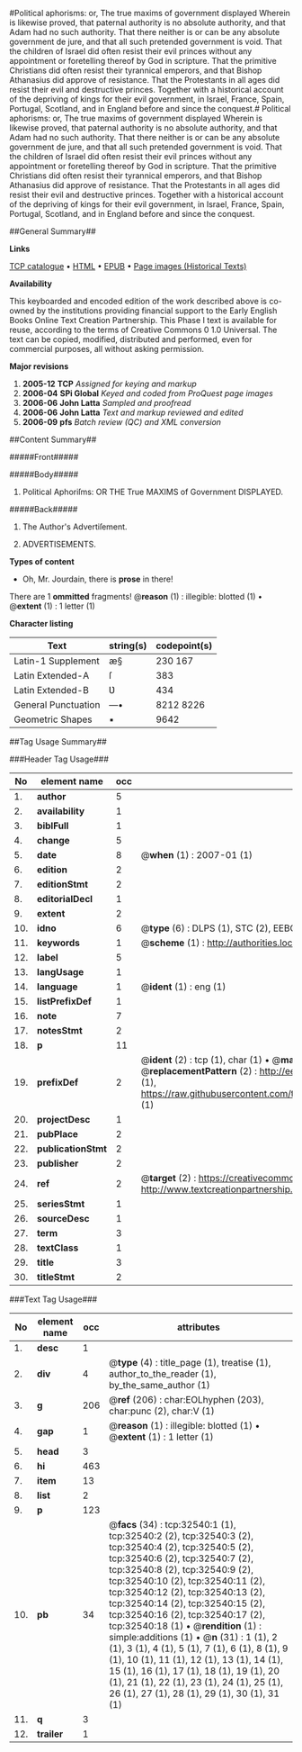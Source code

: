 #Political aphorisms: or, The true maxims of government displayed Wherein is likewise proved, that paternal authority is no absolute authority, and that Adam had no such authority. That there neither is or can be any absolute government de jure, and that all such pretended government is void. That the children of Israel did often resist their evil princes without any appointment or foretelling thereof by God in scripture. That the primitive Christians did often resist their tyrannical emperors, and that Bishop Athanasius did approve of resistance. That the Protestants in all ages did resist their evil and destructive princes. Together with a historical account of the depriving of kings for their evil government, in Israel, France, Spain, Portugal, Scotland, and in England before and since the conquest.#
Political aphorisms: or, The true maxims of government displayed Wherein is likewise proved, that paternal authority is no absolute authority, and that Adam had no such authority. That there neither is or can be any absolute government de jure, and that all such pretended government is void. That the children of Israel did often resist their evil princes without any appointment or foretelling thereof by God in scripture. That the primitive Christians did often resist their tyrannical emperors, and that Bishop Athanasius did approve of resistance. That the Protestants in all ages did resist their evil and destructive princes. Together with a historical account of the depriving of kings for their evil government, in Israel, France, Spain, Portugal, Scotland, and in England before and since the conquest.

##General Summary##

**Links**

[TCP catalogue](http://www.ota.ox.ac.uk/tcp/)  • 
[HTML](http://tei.it.ox.ac.uk/tcp/Texts-HTML/free/A45/A45694.html)  • 
[EPUB](http://tei.it.ox.ac.uk/tcp/Texts-EPUB/free/A45/A45694.epub) • 
[Page images (Historical Texts)](https://data.historicaltexts.jisc.ac.uk/view?pubId=eebo-99828113e&pageId=eebo-99828113e-32540-1)

**Availability**

This keyboarded and encoded edition of the
	       work described above is co-owned by the institutions
	       providing financial support to the Early English Books
	       Online Text Creation Partnership. This Phase I text is
	       available for reuse, according to the terms of Creative
	       Commons 0 1.0 Universal. The text can be copied,
	       modified, distributed and performed, even for
	       commercial purposes, all without asking permission.

**Major revisions**

1. __2005-12__ __TCP__ *Assigned for keying and markup*
1. __2006-04__ __SPi Global__ *Keyed and coded from ProQuest page images*
1. __2006-06__ __John Latta__ *Sampled and proofread*
1. __2006-06__ __John Latta__ *Text and markup reviewed and edited*
1. __2006-09__ __pfs__ *Batch review (QC) and XML conversion*

##Content Summary##

#####Front#####

#####Body#####

1. Political Aphoriſms: OR THE True MAXIMS of Government DISPLAYED.

#####Back#####

1. The Author's Advertiſement.

1. ADVERTISEMENTS.

**Types of content**

  * Oh, Mr. Jourdain, there is **prose** in there!

There are 1 **ommitted** fragments! 
 @__reason__ (1) : illegible: blotted (1)  •  @__extent__ (1) : 1 letter (1)

**Character listing**


|Text|string(s)|codepoint(s)|
|---|---|---|
|Latin-1 Supplement|æ§|230 167|
|Latin Extended-A|ſ|383|
|Latin Extended-B|Ʋ|434|
|General Punctuation|—•|8212 8226|
|Geometric Shapes|▪|9642|

##Tag Usage Summary##

###Header Tag Usage###

|No|element name|occ|attributes|
|---|---|---|---|
|1.|__author__|5||
|2.|__availability__|1||
|3.|__biblFull__|1||
|4.|__change__|5||
|5.|__date__|8| @__when__ (1) : 2007-01 (1)|
|6.|__edition__|2||
|7.|__editionStmt__|2||
|8.|__editorialDecl__|1||
|9.|__extent__|2||
|10.|__idno__|6| @__type__ (6) : DLPS (1), STC (2), EEBO-CITATION (1), PROQUEST (1), VID (1)|
|11.|__keywords__|1| @__scheme__ (1) : http://authorities.loc.gov/ (1)|
|12.|__label__|5||
|13.|__langUsage__|1||
|14.|__language__|1| @__ident__ (1) : eng (1)|
|15.|__listPrefixDef__|1||
|16.|__note__|7||
|17.|__notesStmt__|2||
|18.|__p__|11||
|19.|__prefixDef__|2| @__ident__ (2) : tcp (1), char (1)  •  @__matchPattern__ (2) : ([0-9\-]+):([0-9IVX]+) (1), (.+) (1)  •  @__replacementPattern__ (2) : http://eebo.chadwyck.com/downloadtiff?vid=$1&page=$2 (1), https://raw.githubusercontent.com/textcreationpartnership/Texts/master/tcpchars.xml#$1 (1)|
|20.|__projectDesc__|1||
|21.|__pubPlace__|2||
|22.|__publicationStmt__|2||
|23.|__publisher__|2||
|24.|__ref__|2| @__target__ (2) : https://creativecommons.org/publicdomain/zero/1.0/ (1), http://www.textcreationpartnership.org/docs/. (1)|
|25.|__seriesStmt__|1||
|26.|__sourceDesc__|1||
|27.|__term__|3||
|28.|__textClass__|1||
|29.|__title__|3||
|30.|__titleStmt__|2||


###Text Tag Usage###

|No|element name|occ|attributes|
|---|---|---|---|
|1.|__desc__|1||
|2.|__div__|4| @__type__ (4) : title_page (1), treatise (1), author_to_the_reader (1), by_the_same_author (1)|
|3.|__g__|206| @__ref__ (206) : char:EOLhyphen (203), char:punc (2), char:V (1)|
|4.|__gap__|1| @__reason__ (1) : illegible: blotted (1)  •  @__extent__ (1) : 1 letter (1)|
|5.|__head__|3||
|6.|__hi__|463||
|7.|__item__|13||
|8.|__list__|2||
|9.|__p__|123||
|10.|__pb__|34| @__facs__ (34) : tcp:32540:1 (1), tcp:32540:2 (2), tcp:32540:3 (2), tcp:32540:4 (2), tcp:32540:5 (2), tcp:32540:6 (2), tcp:32540:7 (2), tcp:32540:8 (2), tcp:32540:9 (2), tcp:32540:10 (2), tcp:32540:11 (2), tcp:32540:12 (2), tcp:32540:13 (2), tcp:32540:14 (2), tcp:32540:15 (2), tcp:32540:16 (2), tcp:32540:17 (2), tcp:32540:18 (1)  •  @__rendition__ (1) : simple:additions (1)  •  @__n__ (31) : 1 (1), 2 (1), 3 (1), 4 (1), 5 (1), 7 (1), 6 (1), 8 (1), 9 (1), 10 (1), 11 (1), 12 (1), 13 (1), 14 (1), 15 (1), 16 (1), 17 (1), 18 (1), 19 (1), 20 (1), 21 (1), 22 (1), 23 (1), 24 (1), 25 (1), 26 (1), 27 (1), 28 (1), 29 (1), 30 (1), 31 (1)|
|11.|__q__|3||
|12.|__trailer__|1||
